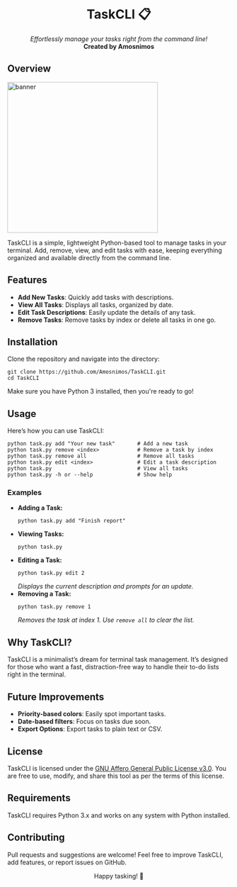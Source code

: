 <body>

<h1 align="center">TaskCLI 📋</h1>

<p align="center">
  <i>Effortlessly manage your tasks right from the command line!</i><br>
  <b>Created by Amosnimos</b>
</p>

<h2>Overview</h2>
<img src="https://cheqmark.io/blog/wp-content/uploads/2023/03/what-is-checklist.jpg" alt="banner" style="height:340px"></img>
<p>
  TaskCLI is a simple, lightweight Python-based tool to manage tasks in your terminal. Add, remove, view, and edit tasks with ease, 
  keeping everything organized and available directly from the command line.
</p>

<h2>Features</h2>
<ul>
  <li><b>Add New Tasks</b>: Quickly add tasks with descriptions.</li>
  <li><b>View All Tasks</b>: Displays all tasks, organized by date.</li>
  <li><b>Edit Task Descriptions</b>: Easily update the details of any task.</li>
  <li><b>Remove Tasks</b>: Remove tasks by index or delete all tasks in one go.</li>
</ul>

<h2>Installation</h2>
<p>
  Clone the repository and navigate into the directory:
</p>

<pre><code>git clone https://github.com/Amosnimos/TaskCLI.git
cd TaskCLI
</code></pre>

<p>Make sure you have Python 3 installed, then you're ready to go!</p>

<h2>Usage</h2>
<p>Here’s how you can use TaskCLI:</p>

<pre><code>python task.py add "Your new task"       # Add a new task
python task.py remove &lt;index&gt;            # Remove a task by index
python task.py remove all                # Remove all tasks
python task.py edit &lt;index&gt;              # Edit a task description
python task.py                           # View all tasks
python task.py -h or --help              # Show help
</code></pre>

<h3>Examples</h3>
<ul>
  <li><b>Adding a Task:</b>
    <pre><code>python task.py add "Finish report"</code></pre>
  </li>
  <li><b>Viewing Tasks:</b>
    <pre><code>python task.py</code></pre>
  </li>
  <li><b>Editing a Task:</b>
    <pre><code>python task.py edit 2</code></pre>
    <i>Displays the current description and prompts for an update.</i>
  </li>
  <li><b>Removing a Task:</b>
    <pre><code>python task.py remove 1</code></pre>
    <i>Removes the task at index 1. Use <code>remove all</code> to clear the list.</i>
  </li>
</ul>

<h2>Why TaskCLI?</h2>
<p>
  TaskCLI is a minimalist’s dream for terminal task management. It’s designed for those who want a fast, distraction-free way 
  to handle their to-do lists right in the terminal.
</p>

<h2>Future Improvements</h2>
<ul>
  <li><b>Priority-based colors</b>: Easily spot important tasks.</li>
  <li><b>Date-based filters</b>: Focus on tasks due soon.</li>
  <li><b>Export Options</b>: Export tasks to plain text or CSV.</li>
</ul>

<h2>License</h2>
<p>
  TaskCLI is licensed under the <a href="https://www.gnu.org/licenses/agpl-3.0.html" target="_blank">GNU Affero General Public License v3.0</a>.
  You are free to use, modify, and share this tool as per the terms of this license.
</p>

<h2>Requirements</h2>
<p>TaskCLI requires Python 3.x and works on any system with Python installed.</p>

<h2>Contributing</h2>
<p>Pull requests and suggestions are welcome! Feel free to improve TaskCLI, add features, or report issues on GitHub.</p>

<p align="center">Happy tasking! 🎉</p>

</body>
